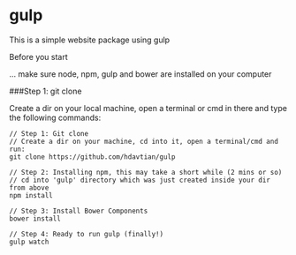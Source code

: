 # gulp

This is a simple website package using gulp

Before you start

... make sure node, npm, gulp and bower are installed on your computer

###Step 1: git clone

Create a dir on your local machine, open a terminal or cmd in there and type the following commands:

```
// Step 1: Git clone
// Create a dir on your machine, cd into it, open a terminal/cmd and run:
git clone https://github.com/hdavtian/gulp

// Step 2: Installing npm, this may take a short while (2 mins or so)
// cd into 'gulp' directory which was just created inside your dir from above
npm install

// Step 3: Install Bower Components
bower install

// Step 4: Ready to run gulp (finally!)
gulp watch

```
